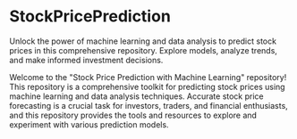 # StockPricePrediction
Unlock the power of machine learning and data analysis to predict stock prices in this comprehensive repository. Explore models, analyze trends, and make informed investment decisions.


Welcome to the "Stock Price Prediction with Machine Learning" repository! This repository is a comprehensive toolkit for predicting stock prices using machine learning and data analysis techniques. Accurate stock price forecasting is a crucial task for investors, traders, and financial enthusiasts, and this repository provides the tools and resources to explore and experiment with various prediction models.


